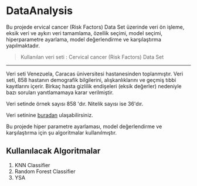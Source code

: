 # DataAnalysis

Bu projede ervical cancer (Risk Factors) Data Set  üzerinde veri ön işleme, eksik veri ve aykırı veri tamamlama, özellik seçimi, model seçimi, hiperparametre ayarlama, model değerlendirme ve karşılaştırma yapılmaktadır.

>  Kullanılan veri seti : Cervical cancer (Risk Factors) Data Set
---

 Veri seti Venezuela, Caracas üniversitesi hastanesinden toplanmıştır.  Veri seti, 858 hastanın demografik bilgilerini, alışkanlıklarını ve geçmiş tıbbi kayıtlarını içerir. Birkaç hasta gizlilik  endişeleri (eksik değerler) nedeniyle bazı soruları yanıtlamamaya karar verilmiştir.

Veri setinde örnek sayısı 858 'dır. Nitelik sayısı ise 36'dır.

 Veri setinine [buradan](https://archive.ics.uci.edu/ml/datasets/Cervical+cancer+%28Risk+Factors%29) ulaşabilirsiniz.
 
 Bu projede hiper parametre ayarlaması, model değerlendirme ve karşılaştırma için şu algoritmalar kullanılmıştır.

Kullanılacak Algoritmalar
---

1.   KNN Classifier
2.   Random Forest Classifier
3.   YSA
